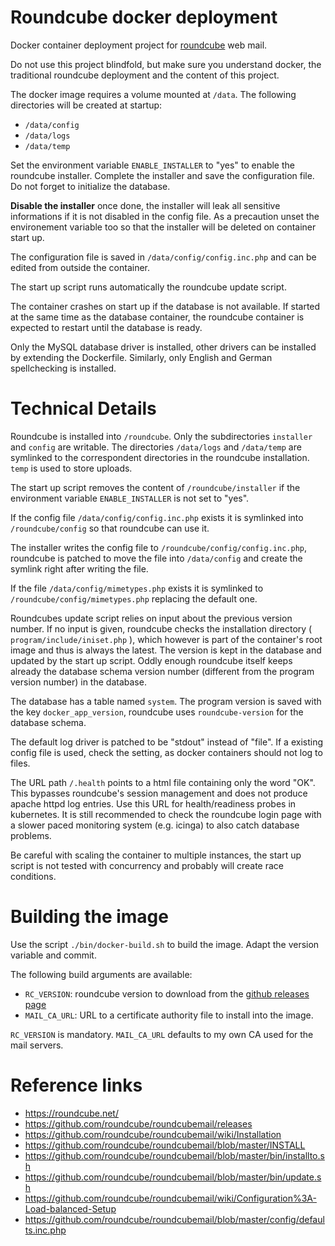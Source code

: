 # Roundcube docker deployment

Docker container deployment project for [roundcube](https://roundcube.net/) web mail.

Do not use this project blindfold, but make sure you understand docker, the traditional 
roundcube deployment and the content of this project.

The docker image requires a volume mounted at `/data`. The following directories will 
be created at startup:

- `/data/config`
- `/data/logs`
- `/data/temp`

Set the environment variable `ENABLE_INSTALLER` to "yes" to enable the roundcube 
installer. Complete the installer and save the configuration file. Do not forget 
to initialize the database.

**Disable the installer** once done, the installer will leak all sensitive 
informations if it is not disabled in the config file. As a precaution unset 
the environement variable too so that the installer will be deleted on container 
start up.

The configuration file is saved in `/data/config/config.inc.php` and can be 
edited from outside the container.

The start up script runs automatically the roundcube update script.

The container crashes on start up if the database is not available. If started 
at the same time as the database container, the roundcube container is expected to 
restart until the database is ready.

Only the MySQL database driver is installed, other drivers can be installed by 
extending the Dockerfile. Similarly, only English and German spellchecking is installed. 


# Technical Details

Roundcube is installed into `/roundcube`. Only the subdirectories `installer` and
`config` are writable. The directories `/data/logs` and `/data/temp` are symlinked
to the correspondent directories in the roundcube installation. `temp` is used 
to store uploads.

The start up script removes the content of `/roundcube/installer` if the environment 
variable `ENABLE_INSTALLER` is not set to "yes".

If the config file `/data/config/config.inc.php` exists it is symlinked into 
`/roundcube/config` so that roundcube can use it.

The installer writes the config file to `/roundcube/config/config.inc.php`, 
roundcube is patched to move the file into `/data/config` and create the symlink 
right after writing the file.

If the file `/data/config/mimetypes.php` exists it is symlinked to 
`/roundcube/config/mimetypes.php` replacing the default one.

Roundcubes update script relies on input about the previous version number. 
If no input is given, roundcube checks the installation directory 
( `program/include/iniset.php` ), which however is part of the container's 
root image and thus is always the latest. The version is kept in the database 
and updated by the start up script. Oddly enough roundcube itself keeps already 
the database schema version number (different from the program version number) 
in the database. 

The database has a table named `system`. The program version is saved with the 
key `docker_app_version`, roundcube uses `roundcube-version` for the database schema.

The default log driver is patched to be "stdout" instead of "file". If a existing
config file is used, check the setting, as docker containers should not log to files.

The URL path `/.health` points to a html file containing only the word "OK". This
bypasses roundcube's session management and does not produce apache httpd log 
entries. Use this URL for health/readiness probes in kubernetes. 
It is still recommended to check the roundcube login page with a slower paced 
monitoring system (e.g. icinga) to also catch database problems.

Be careful with scaling the container to multiple instances, the start up script
is not tested with concurrency and probably will create race conditions.


# Building the image

Use the script `./bin/docker-build.sh` to build the image. 
Adapt the version variable and commit. 

The following build arguments are available:

- `RC_VERSION`: roundcube version to download from the [github releases page](https://github.com/roundcube/roundcubemail/releases)
- `MAIL_CA_URL`: URL to a certificate authority file to install into the image.

`RC_VERSION` is mandatory. `MAIL_CA_URL` defaults to my own CA used for the mail servers. 

# Reference links

- https://roundcube.net/
- https://github.com/roundcube/roundcubemail/releases
- https://github.com/roundcube/roundcubemail/wiki/Installation
- https://github.com/roundcube/roundcubemail/blob/master/INSTALL
- https://github.com/roundcube/roundcubemail/blob/master/bin/installto.sh
- https://github.com/roundcube/roundcubemail/blob/master/bin/update.sh
- https://github.com/roundcube/roundcubemail/wiki/Configuration%3A-Load-balanced-Setup
- https://github.com/roundcube/roundcubemail/blob/master/config/defaults.inc.php

